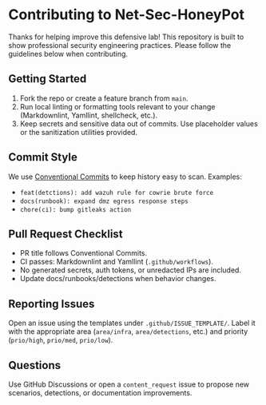 # Contributing to Net-Sec-HoneyPot

Thanks for helping improve this defensive lab! This repository is built to show
professional security engineering practices. Please follow the guidelines
below when contributing.

## Getting Started

1. Fork the repo or create a feature branch from `main`.
2. Run local linting or formatting tools relevant to your change (Markdownlint,
   Yamllint, shellcheck, etc.).
3. Keep secrets and sensitive data out of commits. Use placeholder values or the
   sanitization utilities provided.

## Commit Style

We use [Conventional Commits](https://www.conventionalcommits.org/) to keep
history easy to scan. Examples:

- `feat(detctions): add wazuh rule for cowrie brute force`
- `docs(runbook): expand dmz egress response steps`
- `chore(ci): bump gitleaks action`

## Pull Request Checklist

- PR title follows Conventional Commits.
- CI passes: Markdownlint and Yamllint (`.github/workflows`).
- No generated secrets, auth tokens, or unredacted IPs are included.
- Update docs/runbooks/detections when behavior changes.

## Reporting Issues

Open an issue using the templates under `.github/ISSUE_TEMPLATE/`.
Label it with the appropriate area (`area/infra`, `area/detections`, etc.) and
priority (`prio/high`, `prio/med`, `prio/low`).

## Questions

Use GitHub Discussions or open a `content_request` issue to propose new
scenarios, detections, or documentation improvements.

